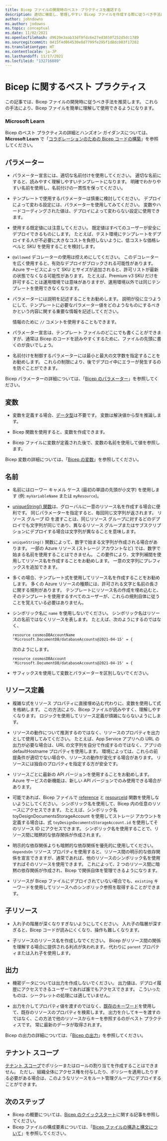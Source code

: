 ```yaml
---
title: Bicep ファイルの開発時のベスト プラクティスを確認する
description: 適切に機能し、管理しやすい Bicep ファイルを作成する際に従うべき手法について説明します。
author: johndowns
ms.author: jodowns
ms.topic: conceptual
ms.date: 11/02/2021
ms.openlocfilehash: d9639e3aab33df9fdc6e27ed3650f252d5dc1789
ms.sourcegitcommit: 0415f4d064530e0d7799fe295f1d8dc003f17202
ms.translationtype: HT
ms.contentlocale: ja-JP
ms.lasthandoff: 11/17/2021
ms.locfileid: "132716889"
---
```

# <a name="best-practices-for-bicep"></a>Bicep に関するベスト プラクティス

この記事では、Bicep ファイルの開発時に従うべき手法を推奨します。 これらの手法により、Bicep ファイルを簡単に理解して使用できるようになります。

### <a name="microsoft-learn"></a>Microsoft Learn

Bicep のベスト プラクティスの詳細とハンズオン ガイダンスについては、**Microsoft Learn** で「[コラボレーションのための Bicep コードの構築](/learn/modules/structure-bicep-code-collaboration/)」を参照してください。

## <a name="parameters"></a>パラメーター

* パラメーター宣言には、適切な名前付けを使用してください。 適切な名前にすると、読みやすく理解しやすいテンプレートになります。 明確でわかりやすい名前を使用し、名前付けの一貫性を保ってください。

* テンプレートで使用するパラメーターは慎重に検討してください。 デプロイによって変わる設定には、パラメーターを使用してみてください。 変数やハードコーディングされた値は、デプロイによって変わらない設定に使用できます。

* 使用する既定値には注意してください。 既定値はすべてのユーザーが安全にデプロイできるものにします。 たとえば、テスト環境にテンプレートをデプロイする人が不必要に大きなコストを負担しないように、低コストな価格レベルと SKU を使用することを検討します。

* `@allowed` デコレーターの使用は控えめにしてください。 このデコレーターを広く使用すると、有効なデプロイがブロックされる可能性があります。 Azure サービスによって SKU とサイズが追加されると、許可リストが最新の状態でなくなる可能性があります。 たとえば、Premium v3 SKU だけを許可することは運用環境では意味がありますが、運用環境以外では同じテンプレートを使用できなくなります。

* パラメーターには説明を記述することをお勧めします。 説明が役に立つようにして、テンプレートに必要なパラメーター値をどのようなものにするべきかという内容に関する重要な情報を記述してください。

  情報のために `//` コメントを使用することもできます。

* パラメーター宣言は、テンプレート ファイルのどこにでも書くことができますが、通常は Bicep のコードを読みやすくするために、ファイルの先頭に書くのが良いでしょう。

* 名前付けを制御するパラメーターには最小と最大の文字数を指定することをお勧めします。 これらの制限により、後でデプロイ中にエラーが発生するのを防ぐことができます。

Bicep パラメーターの詳細については、「[Bicep のパラメーター](parameters.md)」を参照してください。

## <a name="variables"></a>変数

* 変数を定義する場合、[データ型](data-types.md)は不要です。 変数は解決値から型を推論します。

* Bicep 関数を使用すると、変数を作成できます。

* Bicep ファイルに変数が定義された後で、変数の名前を使用して値を参照します。

Bicep 変数の詳細については、「[Bicep の変数](variables.md)」を参照してください。

## <a name="names"></a>名前

* 名前にはローワー キャメル ケース (最初の単語の先頭が小文字) を使用します (例: `myVariableName` または `myResource`)。

* [uniqueString() 関数](bicep-functions-string.md#uniquestring)は、グローバルに一意のリソース名を作成する場合に便利です。 同じパラメーターを指定すると、毎回同じ文字列が返されます。 リソース グループ ID を渡すことは、同じリソース グループに対するどのデプロイでも文字列が同じであり、異なるリソース グループまたはサブスクリプションにデプロイする場合は文字列が異なることを意味します。

* `uniqueString()` 関数によって、数字で始まる文字列が作成される場合があります。 一部の Azure リソース (ストレージ アカウントなど) では、数字で始まる名前を使用することはできません。 この要件により、文字列補間を使用してリソース名を作成することをお勧めします。 一意の文字列にプレフィックスを追加できます。

* 多くの場合、テンプレート式を使用してリソース名を作成することをお勧めします。 多くの Azure リソースの種類には、許可される文字と名前の長さに関する規則があります。 テンプレートにリソース名の作成を埋め込むと、そのテンプレートを使用するすべてのユーザーが、これらの規則自体に従うことを覚えている必要はありません。

* シンボリック名に `name` を使用しないでください。 シンボリック名はリソースの名前ではなくリソースを表します。 たとえば、次のようにするのではなく、

  ```bicep
  resource cosmosDBAccountName 'Microsoft.DocumentDB/databaseAccounts@2021-04-15' = {
  ```

  次のようにします。

  ```bicep
  resource cosmosDBAccount 'Microsoft.DocumentDB/databaseAccounts@2021-04-15' = {
  ```

* サフィックスを使用して変数とパラメーターを区別しないでください。

## <a name="resource-definitions"></a>リソース定義

* 複雑な式をリソース プロパティに直接埋め込む代わりに、変数を使用して式を格納します。 この方法により、Bicep ファイルが読みやすく、理解しやすくなります。 ロジックを使用してリソース定義が煩雑にならないようにします。

* リソースの動作について推測するのではなく、リソースのプロパティを出力として使用してみてください。 たとえば、App Service アプリへの URL の出力が必要な場合は、URL の文字列を自分で作成するのではなく、アプリの defaultHostname プロパティを使用します。 環境によっては、これらの前提条件が適切でない場合や、リソースの動作が変化する場合があります。 リソースには独自のプロパティを指定する方が安全です。

* リソースごとに最新の API バージョンを使用することをお勧めします。 Azure サービスの新機能は、新しい API バージョンでのみ使用できる場合があります。

* 可能であれば、Bicep ファイルで [reference](./bicep-functions-resource.md#reference) と [resourceId](./bicep-functions-resource.md#resourceid) 関数を使用しないようにしてください。 シンボリック名を使用して、Bicep 内の任意のリソースにアクセスできます。 たとえば、シンボリック名 toyDesignDocumentsStorageAccount を使用してストレージ アカウントを定義する場合は、式 `toyDesignDocumentsStorageAccount.id` を使用してそのリソース ID にアクセスできます。 シンボリック名を使用することで、リソース間に暗黙的な依存関係が作成されます。

* 明示的な依存関係よりも暗黙的な依存関係を優先的に使用してください。 `dependsOn` リソース プロパティを使用すると、リソース間の明示的な依存関係を宣言できますが、通常であれば、他のリソースのシンボリック名を使用すればそのリソースを使用できます。 これによって、2 つのリソース間に暗黙の依存関係が作成され、Bicep で関係自体を管理できるようになります。

* リソースが Bicep ファイルにデプロイされていない場合でも、`existing` キーワードを使用してリソースへのシンボリック参照を取得することができます。

## <a name="child-resources"></a>子リソース

* 入れ子の階層が深くなりすぎないようにしてください。 入れ子の階層が深すぎると、Bicep コードが読みにくくなり、操作も難しくなります。

* 子リソースのリソース名を作成しなでください。 Bicep がリソース間の関係を理解する場合に提供される利点が失われます。 代わりに `parent` プロパティまたは入れ子を使用します。

## <a name="outputs"></a>出力

* 機密データについては出力を作成しないでください。 出力値は、デプロイ履歴にアクセスできるユーザーであれば誰でもアクセスできます。 こういったものは、シークレットの処理には適していません。

* 出力を介してプロパティ値を渡すのではなく、[既存のキーワード](resource-declaration.md#existing-resources)を使用して、既存のリソースのプロパティを検索します。 出力を介してキーを渡すのではなく、この方法で他のリソースからキーを参照するのがベスト プラクティスです。 常に最新のデータが取得されます。

Bicep の出力の詳細については、「[Bicep の出力](outputs.md)」を参照してください。

## <a name="tenant-scopes"></a>テナント スコープ

[テナント スコープ](deploy-to-tenant.md)でポリシーまたはロールの割り当てを作成することはできません。 ただし、組織全体にアクセス権を付与したり、ポリシーを適用したりする必要がある場合は、このようなリソースをルート管理グループにデプロイすることができます。

## <a name="next-steps"></a>次のステップ

* Bicep の概要については、[Bicep のクイックスタート](quickstart-create-bicep-use-visual-studio-code.md)に関する記事を参照してください。
* Bicep ファイルの構成要素については、「[Bicep ファイルの構造と構文について](file.md)」を参照してください。
